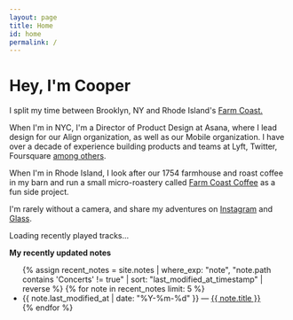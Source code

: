 ```yaml
---
layout: page
title: Home
id: home
permalink: /
---
```


# Hey, I'm Cooper

I split my time between Brooklyn, NY and Rhode Island's [Farm Coast.](https://www.nytimes.com/2023/10/09/travel/east-bay-rhode-island.html) 

When I'm in NYC, I'm a Director of Product Design at Asana, where I lead design for our Align organization, as well as our Mobile organization. I have over a decade of experience building products and teams at Lyft, Twitter, Foursquare [among others](https://read.cv/coops). 

When I'm in Rhode Island, I look after our 1754 farmhouse and roast coffee in my barn and run a small micro-roastery called [Farm Coast Coffee](https://farmcoastcoffee.square.site) as a fun side project.

I'm rarely without a camera, and share my adventures on [Instagram](https://www.instagram.com/coopersmith) and [Glass](https://glass.photo/coop).

<div id="recently-played">
  <p>Loading recently played tracks...</p>
</div>

<!-- <div id="last-checkin">
  <p>Loading last location...</p>
</div> -->

<strong>My recently updated notes</strong>

<!-- <h3>Recently Updated</h3> -->
<ul>
  {% assign recent_notes = site.notes | where_exp: "note", "note.path contains 'Concerts' != true" | sort: "last_modified_at_timestamp" | reverse %}
  {% for note in recent_notes limit: 5 %}
    <li>
      {{ note.last_modified_at | date: "%Y-%m-%d" }} — <a class="internal-link" href="{{ site.baseurl }}{{ note.url }}">{{ note.title }}</a>
    </li>
  {% endfor %}
</ul>

<!-- <h3>Recently Created</h3>
<ul>
  {% assign new_notes = site.notes | sort: "created_at_timestamp" | reverse %}
  {% for note in new_notes limit: 5 %}
    <li>
      {{ note.created_at | date: "%Y-%m-%d" }} — <a class="internal-link" href="{{ site.baseurl }}{{ note.url }}">{{ note.title }}</a>
    </li>
  {% endfor %}
</ul>
-->
<style>
  .wrapper {
    max-width: 46em;
  }
</style>

<script src="{{ site.baseurl }}/assets/js/lastfm.js"></script>
<!-- <script src="{{ site.baseurl }}/assets/js/foursquare.js"></script> -->
